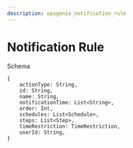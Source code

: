 ```yaml
---
description: opsgenie_notification_rule
---
```


# Notification Rule

Schema
```
{
	actionType: String,
	id: String,
	name: String,
	notificationTime: List<String>,
	order: Int,
	schedules: List<Schedule>,
	steps: List<Step>,
	timeRestriction: TimeRestriction,
	userId: String,
}
```
